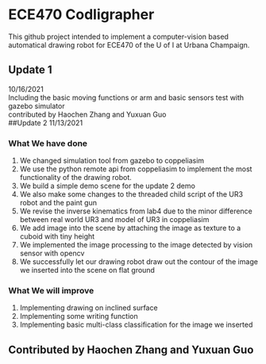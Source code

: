 # ECE470 Codligrapher
This github project intended to implement a computer-vision based automatical drawing robot for ECE470 of the U of I at Urbana Champaign.
## Update 1 
10/16/2021 <br />
Including the basic moving functions or arm and basic sensors test with gazebo simulator <br />
contributed by Haochen Zhang and Yuxuan Guo <br />
##Update 2
11/13/2021 <br />
### What We have done
1. We changed simulation tool from gazebo to coppeliasim <br />
2. We use the python remote api from coppeliasim to implement the most functionality of the drawing robot. <br />
3. We build a simple demo scene for the update 2 demo <br />
4. We also make some changes to the threaded child script of the UR3 robot and the paint gun <br />
5. We revise the inverse kinematics from lab4 due to the minor difference between real world UR3 and model of UR3 in coppeliasim <br />
6. We add image into the scene by attaching the image as texture to a cuboid with tiny height <br />
7. We implemented the image processing to the image detected by vision sensor with opencv <br />
8. We successfully let our drawing robot draw out the contour of the image we inserted into the scene on flat ground <br />
### What We will improve
1. Implementing drawing on inclined surface 
2. Implementing some writing function 
3. Implementing basic multi-class classification for the image we inserted 
## Contributed by Haochen Zhang and Yuxuan Guo <br />
